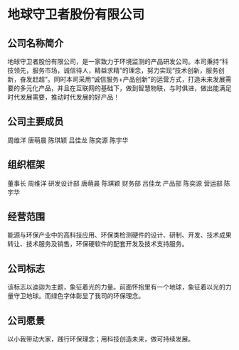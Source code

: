 # 地球守卫者股份有限公司
## 公司名称简介
  地球守卫者股份有限公司，是一家致力于环境监测的产品研发公司。本司秉持“科技领先，服务市场，诚信待人，精益求精”的理念，努力实现“技术创新，服务创新，奋发赶超”。同时本司采用“诚信服务+产品创新”的运营方式，打造未来发展需要的多元化产品，并且在互联网的基础下，做到智慧物联，与时俱进，做出能满足时代发展需要，推动时代发展的好产品！
## 公司主要成员
  周维洋
  唐萌晨 
  陈琪颖 
  吕佳龙 
  陈奕源 
  陈宇华
## 组织框架
  董事长 周维洋
  研发设计部 唐萌晨 陈琪颖
  财务部 吕佳龙
  产品部 陈奕源
  营运部 陈宇华
## 经营范围
  能源与环保产业中的高科技应用、环保类检测硬件的设计、研制、开发、技术成果转让、技术服务及销售，环保硬软件的配套开发及技术支持服务。
## 公司标志
  该标志以迪迦为主题，象征着光的力量。前面怀抱里有一个地球，象征着以光的力量守卫地球。而绿色字体彰显了我司的环保理念。
## 公司愿景
  以小我带动大家，践行环保理念；用科技创造未来，做可持续发展。
